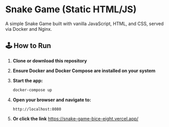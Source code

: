 # Snake Game (Static HTML/JS)

A simple Snake Game built with vanilla JavaScript, HTML, and CSS, served via Docker and Nginx.

## 🕹️ How to Run

1. **Clone or download this repository**
2. **Ensure Docker and Docker Compose are installed on your system**
3. **Start the app:**
   ```bash
   docker-compose up
   ```
4. **Open your browser and navigate to:**

   ```
   http://localhost:8080
   ```

5. **Or click the link**
   https://snake-game-bice-eight.vercel.app/

